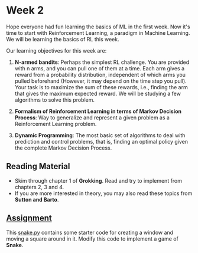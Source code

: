 # Week 2

Hope everyone had fun learning the basics of ML in the first week.
Now it's time to start with Reinforcement Learning, a paradigm in Machine Learning.
We will be learning the basics of RL this week.

Our learning objectives for this week are:

1. **N-armed bandits**:
   Perhaps the simplest RL challenge.
   You are provided with n arms, and you can pull one of them at a time.
   Each arm gives a reward from a probability distribution, independent of which arms you pulled beforehand
   (However, it may depend on the time step you pull).
   Your task is to maximize the sum of these rewards, i.e., finding the arm that gives the maximum expected reward.
   We will be studying a few algorithms to solve this problem.

2. **Formalism of Reinforcement Learning in terms of Markov Decision Process**:
   Way to generalize and represent a given problem as a Reinforcement Learning problem.

3. **Dynamic Programming**:
   The most basic set of algorithms to deal with prediction and control problems, that is, finding an optimal policy
   given the complete Markov Decision Process.


## Reading Material

- Skim through chapter 1 of **Grokking**. Read and try to implement from chapters 2, 3 and 4.
- If you are more interested in theory, you may also read these topics from **Sutton and Barto**.


## [Assignment](Questions)

This [snake.py](Questions/snake.py) contains some starter code for creating a window and moving a square around in it.
Modify this code to implement a game of **Snake**.

<!--
This project is intended to be highly collaborative: so get to know your co-mentees and work with them on this! Also,
this is a widespread game and can be found anywhere, but try implementing it yourself, adding some valid customizations
is encouraged.

Submission deadline: 16th June EOD, DM me your submissions and tell the customizations if you did any.
-->
